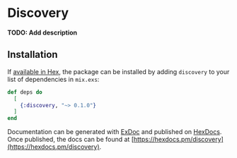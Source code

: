 # Discovery

**TODO: Add description**

## Installation

If [available in Hex](https://hex.pm/docs/publish), the package can be installed
by adding `discovery` to your list of dependencies in `mix.exs`:

```elixir
def deps do
  [
    {:discovery, "~> 0.1.0"}
  ]
end
```

Documentation can be generated with [ExDoc](https://github.com/elixir-lang/ex_doc)
and published on [HexDocs](https://hexdocs.pm). Once published, the docs can
be found at [https://hexdocs.pm/discovery](https://hexdocs.pm/discovery).

